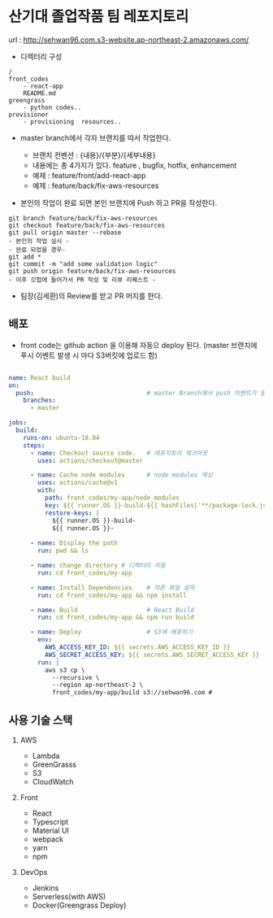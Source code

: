# 산기대 졸업작품 팀 레포지토리

url : http://sehwan96.com.s3-website.ap-northeast-2.amazonaws.com/


* 디렉터리 구성
```
/
front_codes
    - react-app
    README.md
greengrass
    - python codes..
provisioner
    - provisioning  resources..
```

- master branch에서 각자 브랜치를 따서 작업한다.
    - 브랜치 컨벤션 : {내용}/{부분}/{세부내용}
    - 내용에는 총 4가지가 있다. feature , bugfix, hotfix, enhancement
    - 예제 : feature/front/add-react-app
    - 예제 : feature/back/fix-aws-resources

- 본인의 작업이 완료 되면 본인 브랜치에 Push 하고 PR을 작성한다.
```
git branch feature/back/fix-aws-resources
git checkout feature/back/fix-aws-resources
git pull origin master --rebase
- 본인의 작업 실시 -
- 완료 되었을 경우-
git add *
git commit -m "add some validation logic"
git push origin feature/back/fix-aws-resources
- 이후 깃헙에 들어가서 PR 작성 및 리뷰 리퀘스트 -
```

- 팀장(김세환)의 Review를 받고 PR 머지를 한다.

## 배포

- front code는 github action 을 이용해 자동으 deploy 된다. (master 브랜치에 푸시 이벤트 발생 시 마다 S3버킷에 업로드 함)

```yml

name: React build
on: 
  push:                               # master Branch에서 push 이벤트가 일어났을 때만 실행
    branches:
      - master

jobs:
  build:
    runs-on: ubuntu-18.04
    steps:
      - name: Checkout source code.   # 레포지토리 체크아웃
        uses: actions/checkout@master

      - name: Cache node modules      # node modules 캐싱
        uses: actions/cache@v1
        with:
          path: front_codes/my-app/node_modules
          key: ${{ runner.OS }}-build-${{ hashFiles('**/package-lock.json') }}
          restore-keys: |
            ${{ runner.OS }}-build-
            ${{ runner.OS }}-
            
      - name: Display the path
        run: pwd && ls

      - name: change directory # 디렉터리 이동
        run: cd front_codes/my-app

      - name: Install Dependencies    # 의존 파일 설치
        run: cd front_codes/my-app && npm install

      - name: Build                   # React Build
        run: cd front_codes/my-app && npm run build

      - name: Deploy                  # S3에 배포하기
        env:
          AWS_ACCESS_KEY_ID: ${{ secrets.AWS_ACCESS_KEY_ID }}
          AWS_SECRET_ACCESS_KEY: ${{ secrets.AWS_SECRET_ACCESS_KEY }}
        run: |
          aws s3 cp \
            --recursive \
            --region ap-northeast-2 \
            front_codes/my-app/build s3://sehwan96.com # 

```

## 사용 기술 스택

1. AWS
    - Lambda
    - GreenGrasss
    - S3
    - CloudWatch

2. Front
    - React
    - Typescript
    - Material UI
    - webpack
    - yarn
    - npm
   
3. DevOps
    - Jenkins
    - Serverless(with AWS)
    - Docker(Greengrass Deploy)